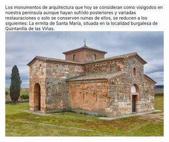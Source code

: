 Los monumentos de arquitectura que hoy se consideran como visigodos en nuestra
península aunque hayan sufrido posteriores y variadas restauraciones o solo se
conserven ruinas de ellos, se reducen a los siguientes:
La ermita de Santa María, situada en la localidad burgalesa de Quintanilla de las
Viñas.
![Visi](img/visi.jpg)
